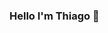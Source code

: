 ### Hello I'm Thiago  👋

<!--
**I Like programing, games and technology


- 🔭 I’m currently working with back-end
- 🌱 I’m currently improving on Python

-->
